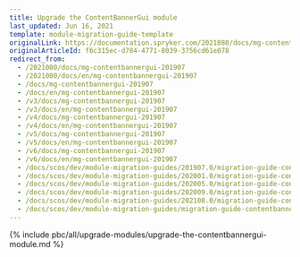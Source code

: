```yaml
---
title: Upgrade the ContentBannerGui module
last_updated: Jun 16, 2021
template: module-migration-guide-template
originalLink: https://documentation.spryker.com/2021080/docs/mg-contentbannergui-201907
originalArticleId: f6c315ec-d784-4771-8039-3756cd61e078
redirect_from:
  - /2021080/docs/mg-contentbannergui-201907
  - /2021080/docs/en/mg-contentbannergui-201907
  - /docs/mg-contentbannergui-201907
  - /docs/en/mg-contentbannergui-201907
  - /v3/docs/mg-contentbannergui-201907
  - /v3/docs/en/mg-contentbannergui-201907
  - /v4/docs/mg-contentbannergui-201907
  - /v4/docs/en/mg-contentbannergui-201907
  - /v5/docs/mg-contentbannergui-201907
  - /v5/docs/en/mg-contentbannergui-201907
  - /v6/docs/mg-contentbannergui-201907
  - /v6/docs/en/mg-contentbannergui-201907
  - /docs/scos/dev/module-migration-guides/201907.0/migration-guide-contentbannergui.html
  - /docs/scos/dev/module-migration-guides/202001.0/migration-guide-contentbannergui.html
  - /docs/scos/dev/module-migration-guides/202005.0/migration-guide-contentbannergui.html
  - /docs/scos/dev/module-migration-guides/202009.0/migration-guide-contentbannergui.html
  - /docs/scos/dev/module-migration-guides/202108.0/migration-guide-contentbannergui.html
  - /docs/scos/dev/module-migration-guides/migration-guide-contentbannergui.html
---
```


{% include pbc/all/upgrade-modules/upgrade-the-contentbannergui-module.md %} <!-- To edit, see /_includes/pbc/all/upgrade-modules/upgrade-the-contentbannergui-module.md -->
